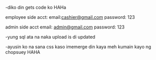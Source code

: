 -diko din gets code ko HAHa

employee side acct:
email:cashier@gmail.com
password: 123

admin side acct
email: admin@gmail.com
password: 123

-yung sql ata na naka upload is di updated

-ayusin ko na sana css kaso imemerge din kaya meh kumain kayo ng chopsuey HAHA
